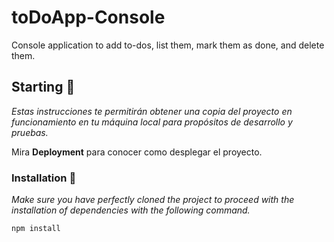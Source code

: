 # toDoApp-Console 

Console application to add to-dos, list them, mark them as done, and delete them.


## Starting 🚀

_Estas instrucciones te permitirán obtener una copia del proyecto en funcionamiento en tu máquina local para propósitos de desarrollo y pruebas._

Mira **Deployment** para conocer como desplegar el proyecto.


### Installation 🔧

_Make sure you have perfectly cloned the project to proceed with the installation of dependencies with the following command._

```
npm install
```

